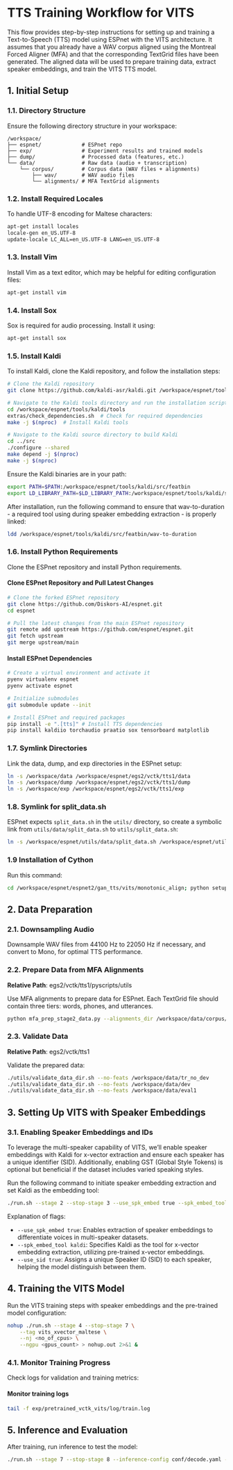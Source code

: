 # TTS Training Workflow for VITS

This flow provides step-by-step instructions for setting up and training a Text-to-Speech (TTS) model using ESPnet with the VITS architecture. It assumes that you already have a WAV corpus aligned using the Montreal Forced Aligner (MFA) and that the corresponding TextGrid files have been generated. The aligned data will be used to prepare training data, extract speaker embeddings, and train the VITS TTS model.

## 1. Initial Setup

### 1.1. Directory Structure

Ensure the following directory structure in your workspace:

```
/workspace/
├── espnet/             # ESPnet repo
├── exp/                # Experiment results and trained models
├── dump/               # Processed data (features, etc.)
└── data/               # Raw data (audio + transcription)
    └── corpus/         # Corpus data (WAV files + alignments)
        ├── wav/        # WAV audio files
        └── alignments/ # MFA TextGrid alignments
```

### 1.2. Install Required Locales

To handle UTF-8 encoding for Maltese characters:

```bash
apt-get install locales
locale-gen en_US.UTF-8
update-locale LC_ALL=en_US.UTF-8 LANG=en_US.UTF-8
```

### 1.3. Install Vim

Install Vim as a text editor, which may be helpful for editing configuration files:

```bash
apt-get install vim
```

### 1.4. Install Sox

Sox is required for audio processing. Install it using:

```bash
apt-get install sox
```

### 1.5. Install Kaldi

To install Kaldi, clone the Kaldi repository, and follow the installation steps:

```bash
# Clone the Kaldi repository
git clone https://github.com/kaldi-asr/kaldi.git /workspace/espnet/tools/kaldi

# Navigate to the Kaldi tools directory and run the installation script
cd /workspace/espnet/tools/kaldi/tools
extras/check_dependencies.sh  # Check for required dependencies
make -j $(nproc)  # Install Kaldi tools

# Navigate to the Kaldi source directory to build Kaldi
cd ../src
./configure --shared
make depend -j $(nproc)
make -j $(nproc)
```

Ensure the Kaldi binaries are in your path:

```bash
export PATH=$PATH:/workspace/espnet/tools/kaldi/src/featbin
export LD_LIBRARY_PATH=$LD_LIBRARY_PATH:/workspace/espnet/tools/kaldi/src/lib
```

After installation, run the following command to ensure that wav-to-duration - a required tool using during speaker embedding extraction - is properly linked:

```bash
ldd /workspace/espnet/tools/kaldi/src/featbin/wav-to-duration
```

### 1.6. Install Python Requirements

Clone the ESPnet repository and install Python requirements.

#### Clone ESPnet Repository and Pull Latest Changes

```bash
# Clone the forked ESPnet repository
git clone https://github.com/Diskors-AI/espnet.git
cd espnet

# Pull the latest changes from the main ESPnet repository
git remote add upstream https://github.com/espnet/espnet.git
git fetch upstream
git merge upstream/main
```

#### Install ESPnet Dependencies

```bash
# Create a virtual environment and activate it
pyenv virtualenv espnet
pyenv activate espnet

# Initialize submodules
git submodule update --init

# Install ESPnet and required packages
pip install -e ".[tts]" # Install TTS dependencies
pip install kaldiio torchaudio praatio sox tensorboard matplotlib
```

### 1.7. Symlink Directories

Link the data, dump, and exp directories in the ESPnet setup:

```bash
ln -s /workspace/data /workspace/espnet/egs2/vctk/tts1/data
ln -s /workspace/dump /workspace/espnet/egs2/vctk/tts1/dump
ln -s /workspace/exp /workspace/espnet/egs2/vctk/tts1/exp
```

### 1.8. Symlink for split_data.sh

ESPnet expects `split_data.sh` in the `utils/` directory, so create a symbolic link from `utils/data/split_data.sh` to `utils/split_data.sh`:

```bash
ln -s /workspace/espnet/utils/data/split_data.sh /workspace/espnet/utils/split_data.sh
```

### 1.9 Installation of Cython

Run this command:

```bash
cd /workspace/espnet/espnet2/gan_tts/vits/monotonic_align; python setup.py build_ext --inplace
```

## 2. Data Preparation

### 2.1. Downsampling Audio

Downsample WAV files from 44100 Hz to 22050 Hz if necessary, and convert to Mono, for optimal TTS performance.

### 2.2. Prepare Data from MFA Alignments

**Relative Path**: egs2/vctk/tts1/pyscripts/utils

Use MFA alignments to prepare data for ESPnet. Each TextGrid file should contain three tiers: words, phones, and utterances.

```bash
python mfa_prep_stage2_data.py --alignments_dir /workspace/data/corpus/alignments --corpus_dir /workspace/data/corpus/wav --output_dir /workspace/data
```

### 2.3. Validate Data

**Relative Path**: egs2/vctk/tts1

Validate the prepared data:

```bash
./utils/validate_data_dir.sh --no-feats /workspace/data/tr_no_dev
./utils/validate_data_dir.sh --no-feats /workspace/data/dev
./utils/validate_data_dir.sh --no-feats /workspace/data/eval1
```

## 3. Setting Up VITS with Speaker Embeddings

### 3.1. Enabling Speaker Embeddings and IDs

To leverage the multi-speaker capability of VITS, we’ll enable speaker embeddings with Kaldi for x-vector extraction and ensure each speaker has a unique identifier (SID). Additionally, enabling GST (Global Style Tokens) is optional but beneficial if the dataset includes varied speaking styles.

Run the following command to initiate speaker embedding extraction and set Kaldi as the embedding tool:

```bash
./run.sh --stage 2 --stop-stage 3 --use_spk_embed true --spk_embed_tool kaldi --use_sid true --nj <no_of_cpus>
```

Explanation of flags:

- `--use_spk_embed true`: Enables extraction of speaker embeddings to differentiate voices in multi-speaker datasets.
- `--spk_embed_tool kaldi`: Specifies Kaldi as the tool for x-vector embedding extraction, utilizing pre-trained x-vector embeddings.
- `--use_sid true`: Assigns a unique Speaker ID (SID) to each speaker, helping the model distinguish between them.

## 4. Training the VITS Model

Run the VITS training steps with speaker embeddings and the pre-trained model configuration:

```bash
nohup ./run.sh --stage 4 --stop-stage 7 \
    --tag vits_xvector_maltese \
    --nj <no_of_cpus> \
    --ngpu <gpus_count> > nohup.out 2>&1 &
```

### 4.1. Monitor Training Progress

Check logs for validation and training metrics:

#### Monitor training logs

```bash
tail -f exp/pretrained_vctk_vits/log/train.log
```

## 5. Inference and Evaluation

After training, run inference to test the model:

```bash
./run.sh --stage 7 --stop-stage 8 --inference-config conf/decode.yaml --inference_tag test_with_vits
```
